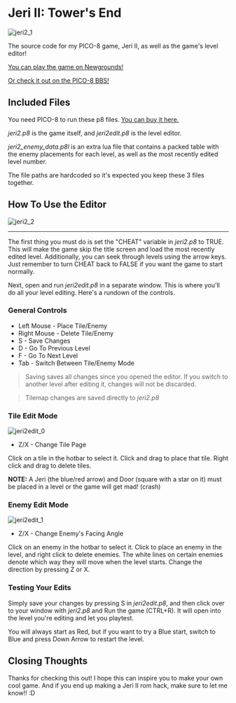 # Jeri II: Tower's End
![jeri2_1](https://github.com/user-attachments/assets/fc40a908-64bb-404b-8cfd-5059343bcc32)

The source code for my PICO-8 game, Jeri II, as well as the game's level editor!

[You can play the game on Newgrounds!](https://www.newgrounds.com/portal/view/983235)

[Or check it out on the PICO-8 BBS!](https://www.lexaloffle.com/bbs/?tid=150728)

## Included Files
You need PICO-8 to run these p8 files. [You can buy it here.](https://www.lexaloffle.com/pico-8.php)

*jeri2.p8* is the game itself, and *jeri2edit.p8* is the level editor.

*jeri2_enemy_data.p8l* is an extra lua file that contains a packed table with the enemy placements for each level, as well as the most recently edited level number.

The file paths are hardcoded so it's expected you keep these 3 files together.

## How To Use the Editor
![jeri2_2](https://github.com/user-attachments/assets/ff58d9c5-6b08-420e-ba8b-3517ba79633c)
***
The first thing you must do is set the "CHEAT" variable in *jeri2.p8* to TRUE. This will make the game skip the title screen and load the most recently edited level. Additionally, you can seek through levels using the arrow keys. Just remember to turn CHEAT back to FALSE if you want the game to start normally.

Next, open and run *jeri2edit.p8* in a separate window. This is where you'll do all your level editing. Here's a rundown of the controls.

### General Controls
- Left Mouse  - Place Tile/Enemy
- Right Mouse - Delete Tile/Enemy
- S           - Save Changes
- D           - Go To Previous Level
- F           - Go To Next Level
- Tab         - Switch Between Tile/Enemy Mode

> Saving saves all changes since you opened the editor. If you switch to another level after editing it, changes will not be discarded.

> Tilemap changes are saved directly to *jeri2.p8* 

### Tile Edit Mode
![jeri2edit_0](https://github.com/user-attachments/assets/f5ddbf89-871f-484a-b7d8-7ab0ba680ba4)
- Z/X - Change Tile Page

Click on a tile in the hotbar to select it. Click and drag to place that tile. Right click and drag to delete tiles.

**NOTE:** A Jeri (the blue/red arrow) and Door (square with a star on it) must be placed in a level or the game will get mad! (crash)

### Enemy Edit Mode
![jeri2edit_1](https://github.com/user-attachments/assets/f3beaa18-6627-48ed-99de-63bb8df35675)
- Z/X - Change Enemy's Facing Angle

Click on an enemy in the hotbar to select it. Click to place an enemy in the level, and right click to delete enemies. The white lines on certain enemies denote which way they will move when the level starts. Change the direction by pressing Z or X.

### Testing Your Edits
Simply save your changes by pressing S in *jeri2edit.p8*, and then click over to your window with *jeri2.p8* and Run the game (CTRL+R). It will open into the level you're editing and let you playtest.

You will always start as Red, but if you want to try a Blue start, switch to Blue and press Down Arrow to restart the level.

## Closing Thoughts
Thanks for checking this out! I hope this can inspire you to make your own cool game. And if you end up making a Jeri II rom hack, make sure to let me know!! :D
